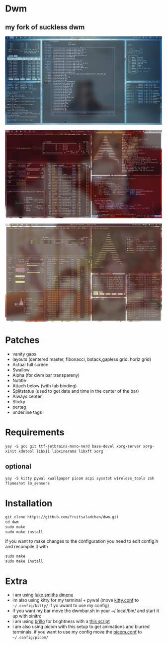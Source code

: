 # Dwm
## my fork of suckless dwm

![img1](assets/2024-11-10_02-47.png)

![img2](assets/2024-11-10_13-12.png)

![img3](assets/dwm1.png)



# Patches
- vanity gaps
- layouts (centered master, fibonacci, bstack,gapless grid. horiz grid)
- Actual full screen
- Swallow
- Alpha (for dwm bar transpareny)
- Notitle
- Attach below (with tab binding)
- Splitstatus (used to get date and time in the center of the bar)
- Always center
- Sticky
- pertag
- underline tags

# Requirements

```
yay -S gcc git ttf-jetbrains-mono-nerd base-devel xorg-server xorg-xinit xdotool libx11 libxinerama libxft xorg 
```

## optional
```
yay -S kitty pywal xwallpaper picom acpi sysstat wireless_tools zsh flameshot lm_sensors
```

# Installation

```
git clone https://github.com/fruitsaladchan/dwm.git
cd dwm
sudo make
sudo make install
```
if you want to make changes to the configuration you need to edit config.h and recompile it with 

```
sudo make
sudo make install
```

# Extra

- i am using [luke smiths dmenu](https://github.com/LukeSmithxyz/dmenu)
- im also using kitty for my terminal + pywal (move [kitty.conf](https://github.com/fruitsaladchan/dwm/tree/main/config/kitty) to ```~/.config/kitty/``` if yo uwant to use my config)
- if you want my bar move the dwmbar.sh in your ~/.local/bin/ and start it up with xinitrc
- i am using [brillo](https://github.com/CameronNemo/brillo) for brightness with a [this script](https://github.com/fruitsaladchan/dwm/blob/main/scripts/changebrightness) 
- i am also using picom with this setup to get animations and blurred terminals. if you want to use my config move the [picom.conf](https://github.com/fruitsaladchan/dwm/blob/main/config/picom/picom.conf) to ```~/.config/picom/```

